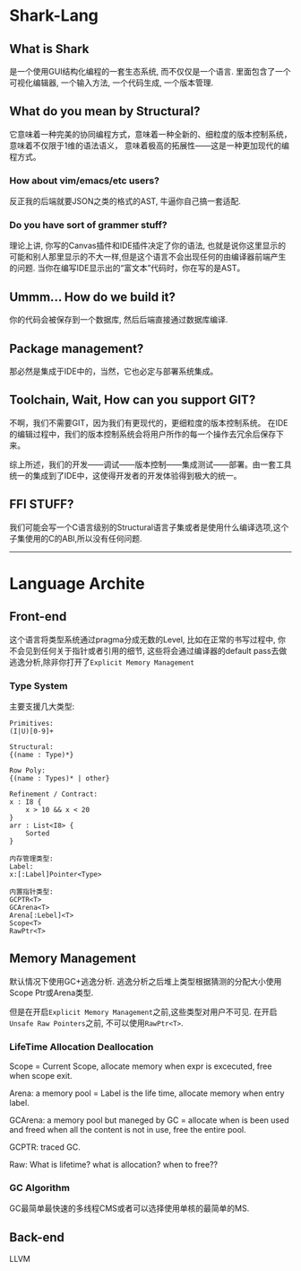 # Shark-Lang

## What is Shark
是一个使用GUI结构化编程的一套生态系统, 而不仅仅是一个语言.
里面包含了一个可视化编辑器, 一个输入方法, 一个代码生成, 一个版本管理.
## What do you mean by Structural?
它意味着一种完美的协同编程方式，意味着一种全新的、细粒度的版本控制系统，意味着不仅限于1维的语法语义，
意味着极高的拓展性——这是一种更加现代的编程方式。

### How about vim/emacs/etc users?
反正我的后端就要JSON之类的格式的AST, 牛逼你自己搞一套适配.

### Do you have sort of grammer stuff?
理论上讲, 你写的Canvas插件和IDE插件决定了你的语法, 也就是说你这里显示的可能和别人那里显示的不大一样,但是这个语言不会出现任何的由编译器前端产生的问题.
当你在编写IDE显示出的“富文本”代码时，你在写的是AST。

## Ummm... How do we build it?
你的代码会被保存到一个数据库, 然后后端直接通过数据库编译.

## Package management?
那必然是集成于IDE中的，当然，它也必定与部署系统集成。

## Toolchain, Wait, How can you support GIT?
不啊，我们不需要GIT，因为我们有更现代的，更细粒度的版本控制系统。
在IDE的编辑过程中，我们的版本控制系统会将用户所作的每一个操作去冗余后保存下来。

综上所述，我们的开发——调试——版本控制——集成测试——部署。由一套工具统一的集成到了IDE中，这使得开发者的开发体验得到极大的统一。

## FFI STUFF?
我们可能会写一个C语言级别的Structural语言子集或者是使用什么编译选项,这个子集使用的C的ABI,所以没有任何问题.

---

# Language Archite

## Front-end
这个语言将类型系统通过pragma分成无数的Level, 比如在正常的书写过程中, 你不会见到任何关于指针或者引用的细节, 这些将会通过编译器的default pass去做逃逸分析,除非你打开了`Explicit Memory Management`

### Type System
主要支援几大类型:
```
Primitives:
(I|U)[0-9]+

Structural:
{(name : Type)*}

Row Poly:
{(name : Types)* | other}

Refinement / Contract:
x : I8 {
    x > 10 && x < 20
}
arr : List<I8> {
    Sorted
}

内存管理类型:
Label:
x:[:Label]Pointer<Type>

内置指针类型:
GCPTR<T>
GCArena<T>
Arena[:Lebel]<T>
Scope<T>
RawPtr<T>
```
## Memory Management
默认情况下使用GC+逃逸分析.
逃逸分析之后堆上类型根据猜测的分配大小使用Scope Ptr或Arena类型.

但是在开启`Explicit Memory Management`之前,这些类型对用户不可见.
在开启`Unsafe Raw Pointers`之前, 不可以使用`RawPtr<T>`.
### LifeTime Allocation Deallocation
Scope = Current Scope, allocate memory when expr is excecuted, free when scope exit.

Arena: a memory pool = Label is the life time, allocate memory when entry label.

GCArena: a memory pool but maneged by GC = allocate when is been used and freed when all the content is not in use, free the entire pool.

GCPTR: traced GC.

Raw: What is lifetime? what is allocation? when to free??

### GC Algorithm
GC最简单最快速的多线程CMS或者可以选择使用单核的最简单的MS.

## Back-end
LLVM